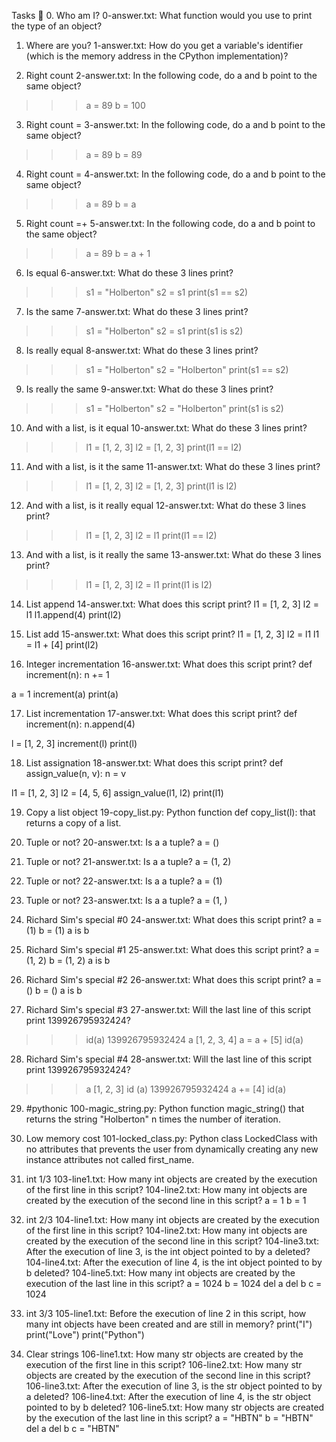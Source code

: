 Tasks 📃
0. Who am I?
0-answer.txt: What function would you use to print the type of an object?

1. Where are you?
1-answer.txt: How do you get a variable's identifier (which is the memory address in the CPython implementation)?

2. Right count
2-answer.txt: In the following code, do a and b point to the same object?
>>> a = 89
>>> b = 100

3. Right count =
3-answer.txt: In the following code, do a and b point to the same object?
>>> a = 89
>>> b = 89

4. Right count =
4-answer.txt: In the following code, do a and b point to the same object?
>>> a = 89
>>> b = a

5. Right count =+
5-answer.txt: In the following code, do a and b point to the same object?
>>> a = 89
>>> b = a + 1

6. Is equal
6-answer.txt: What do these 3 lines print?
>>> s1 = "Holberton"
>>> s2 = s1
>>> print(s1 == s2)

7. Is the same
7-answer.txt: What do these 3 lines print?
>>> s1 = "Holberton"
>>> s2 = s1
>>> print(s1 is s2)

8. Is really equal
8-answer.txt: What do these 3 lines print?
>>> s1 = "Holberton"
>>> s2 = "Holberton"
>>> print(s1 == s2)

9. Is really the same
9-answer.txt: What do these 3 lines print?
>>> s1 = "Holberton"
>>> s2 = "Holberton"
>>> print(s1 is s2)

10. And with a list, is it equal
10-answer.txt: What do these 3 lines print?
>>> l1 = [1, 2, 3]
>>> l2 = [1, 2, 3]
>>> print(l1 == l2)

11. And with a list, is it the same
11-answer.txt: What do these 3 lines print?
>>> l1 = [1, 2, 3]
>>> l2 = [1, 2, 3]
>>> print(l1 is l2)

12. And with a list, is it really equal
12-answer.txt: What do these 3 lines print?
>>> l1 = [1, 2, 3]
>>> l2 = l1
>>> print(l1 == l2)

13. And with a list, is it really the same
13-answer.txt: What do these 3 lines print?
>>> l1 = [1, 2, 3]
>>> l2 = l1
>>> print(l1 is l2)

14. List append
14-answer.txt: What does this script print?
l1 = [1, 2, 3]
l2 = l1
l1.append(4)
print(l2)

15. List add
15-answer.txt: What does this script print?
l1 = [1, 2, 3]
l2 = l1
l1 = l1 + [4]
print(l2)

16. Integer incrementation
16-answer.txt: What does this script print?
def increment(n):
    n += 1

a = 1
increment(a)
print(a)

17. List incrementation
17-answer.txt: What does this script print?
def increment(n):
    n.append(4)

l = [1, 2, 3]
increment(l)
print(l)

18. List assignation
18-answer.txt: What does this script print?
def assign_value(n, v):
    n = v

l1 = [1, 2, 3]
l2 = [4, 5, 6]
assign_value(l1, l2)
print(l1)

19. Copy a list object
19-copy_list.py: Python function def copy_list(l): that returns a copy of a list.

20. Tuple or not?
20-answer.txt: Is a a tuple?
a = ()

21. Tuple or not?
21-answer.txt: Is a a tuple?
a = (1, 2)

22. Tuple or not?
22-answer.txt: Is a a tuple?
a = (1)

23. Tuple or not?
23-answer.txt: Is a a tuple?
a = (1, )

24. Richard Sim's special #0
24-answer.txt: What does this script print?
a = (1)
b = (1)
a is b

25. Richard Sim's special #1
25-answer.txt: What does this script print?
a = (1, 2)
b = (1, 2)
a is b

26. Richard Sim's special #2
26-answer.txt: What does this script print?
a = ()
b = ()
a is b

27. Richard Sim's special #3
27-answer.txt: Will the last line of this script print 139926795932424?
>>> id(a)
139926795932424
>>> a
[1, 2, 3, 4]
>>> a = a + [5]
>>> id(a)

28. Richard Sim's special #4
28-answer.txt: Will the last line of this script print 139926795932424?
>>> a
[1, 2, 3]
>>> id (a)
139926795932424
>>> a += [4]
>>> id(a)

29. #pythonic
100-magic_string.py: Python function magic_string() that returns the string "Holberton" n times the number of iteration.

30. Low memory cost
101-locked_class.py: Python class LockedClass with no attributes that prevents the user from dynamically creating any new instance attributes not called first_name.


31. int 1/3
103-line1.txt: How many int objects are created by the execution of the first line in this script?
104-line2.txt: How many int objects are created by the execution of the second line in this script?
a = 1
b = 1

32. int 2/3
104-line1.txt: How many int objects are created by the execution of the first line in this script?
104-line2.txt: How many int objects are created by the execution of the second line in this script?
104-line3.txt: After the execution of line 3, is the int object pointed to by a deleted?
104-line4.txt: After the execution of line 4, is the int object pointed to by b deleted?
104-line5.txt: How many int objects are created by the execution of the last line in this script?
a = 1024
b = 1024
del a
del b
c = 1024

33. int 3/3
105-line1.txt: Before the execution of line 2 in this script, how many int objects have been created and are still in memory?
print("I")
print("Love")
print("Python")

34. Clear strings
106-line1.txt: How many str objects are created by the execution of the first line in this script?
106-line2.txt: How many str objects are created by the execution of the second line in this script?
106-line3.txt: After the execution of line 3, is the str object pointed to by a deleted?
106-line4.txt: After the execution of line 4, is the str object pointed to by b deleted?
106-line5.txt: How many str objects are created by the execution of the last line in this script?
a = "HBTN"
b = "HBTN"
del a
del b
c = "HBTN"

